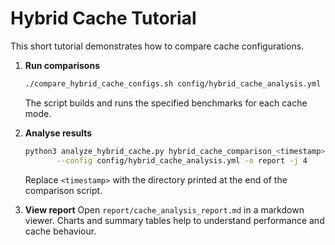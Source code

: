 # Hybrid Cache Tutorial

This short tutorial demonstrates how to compare cache configurations.

1. **Run comparisons**
   ```bash
   ./compare_hybrid_cache_configs.sh config/hybrid_cache_analysis.yml
   ```
   The script builds and runs the specified benchmarks for each cache mode.

2. **Analyse results**
   ```bash
   python3 analyze_hybrid_cache.py hybrid_cache_comparison_<timestamp> \
          --config config/hybrid_cache_analysis.yml -o report -j 4
   ```
   Replace `<timestamp>` with the directory printed at the end of the comparison
   script.

3. **View report**
   Open `report/cache_analysis_report.md` in a markdown viewer. Charts and summary
   tables help to understand performance and cache behaviour.

